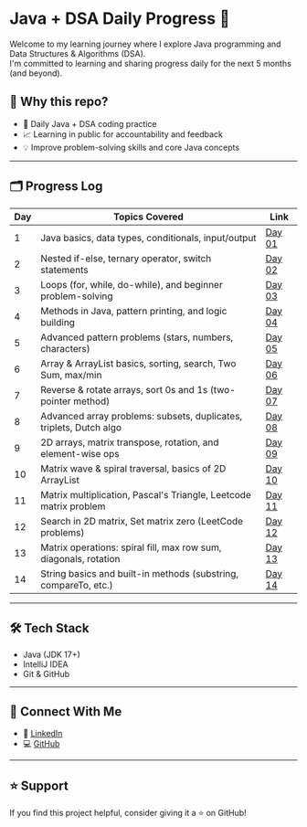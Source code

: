 # Java + DSA Daily Progress 🚀

Welcome to my learning journey where I explore Java programming and Data Structures & Algorithms (DSA).  
I'm committed to learning and sharing progress daily for the next 5 months (and beyond).

## 📌 Why this repo?
- 📅 Daily Java + DSA coding practice
- 📈 Learning in public for accountability and feedback
- 💡 Improve problem-solving skills and core Java concepts

---

## 🗂 Progress Log

| Day | Topics Covered                                               | Link              |
|-----|--------------------------------------------------------------|-------------------|
| 1   | Java basics, data types, conditionals, input/output          | [Day 01](./Day01) |
| 2   | Nested if-else, ternary operator, switch statements          | [Day 02](./Day02) |
| 3   | Loops (for, while, do-while), and beginner problem-solving   | [Day 03](./Day03) |
| 4   | Methods in Java, pattern printing, and logic building        | [Day 04](./Day04) |
| 5   | Advanced pattern problems (stars, numbers, characters)       | [Day 05](./Day05) |
| 6   | Array & ArrayList basics, sorting, search, Two Sum, max/min  | [Day 06](./Day06) |
| 7   | Reverse & rotate arrays, sort 0s and 1s (two-pointer method) | [Day 07](./Day07) |
| 8   | Advanced array problems: subsets, duplicates, triplets, Dutch algo | [Day 08](./Day08) |
| 9   | 2D arrays, matrix transpose, rotation, and element-wise ops  | [Day 09](./Day09) |
| 10  | Matrix wave & spiral traversal, basics of 2D ArrayList       | [Day 10](./Day10) |
| 11  | Matrix multiplication, Pascal's Triangle, Leetcode matrix problem | [Day 11](./Day11) |
| 12  | Search in 2D matrix, Set matrix zero (LeetCode problems)     | [Day 12](./Day12) |
| 13  | Matrix operations: spiral fill, max row sum, diagonals, rotation | [Day 13](./Day13) |
| 14  | String basics and built-in methods (substring, compareTo, etc.) | [Day 14](./Day14) |
  

---

## 🛠 Tech Stack

- Java (JDK 17+)
- IntelliJ IDEA
- Git & GitHub

---

## 🔗 Connect With Me

- 💼 [LinkedIn](https://linkedin.com/in/sadid14n)
- 💻 [GitHub](https://github.com/sadid14n)

---

## ⭐ Support

If you find this project helpful, consider giving it a ⭐ on GitHub!